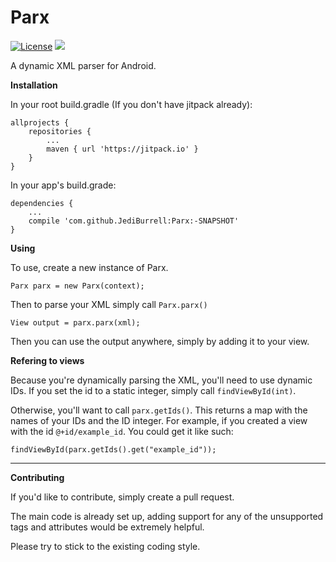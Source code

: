 # Parx
[![License](https://img.shields.io/badge/License-Apache%202.0-blue.svg)](https://opensource.org/licenses/Apache-2.0) [![](https://jitpack.io/v/JediBurrell/Parx.svg)](https://jitpack.io/#JediBurrell/Parx)

A dynamic XML parser for Android.

**Installation**

In your root build.gradle (If you don't have jitpack already):

	allprojects {
		repositories {
			...
			maven { url 'https://jitpack.io' }
		}
	}
	
In your app's build.grade:

	dependencies {
		...
		compile 'com.github.JediBurrell:Parx:-SNAPSHOT'
	}

**Using**

To use, create a new instance of Parx.

	Parx parx = new Parx(context);

Then to parse your XML simply call `Parx.parx()`

	View output = parx.parx(xml);

Then you can use the output anywhere, simply by adding it to your view.

**Refering to views**

Because you're dynamically parsing the XML, you'll need to use dynamic IDs. If you set the id to a static integer, simply call `findViewById(int)`.

Otherwise, you'll want to call `parx.getIds()`. This returns a map with the names of your IDs and the ID integer. For example, if you created a view with the id `@+id/example_id`. You could get it like such:

	findViewById(parx.getIds().get("example_id"));

---

**Contributing**

If you'd like to contribute, simply create a pull request.

The main code is already set up, adding support for any of the unsupported tags and attributes would be extremely helpful.

Please try to stick to the existing coding style.
